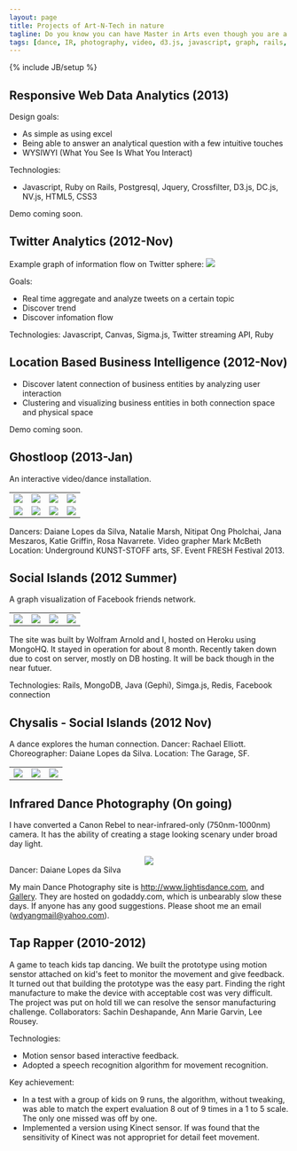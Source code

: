 ```yaml
---
layout: page
title: Projects of Art-N-Tech in nature
tagline: Do you know you can have Master in Arts even though you are a engineering major?
tags: [dance, IR, photography, video, d3.js, javascript, graph, rails, ROR]
---
```

{% include JB/setup %}


## Responsive Web Data Analytics (2013)

Design goals:
- As simple as using excel
- Being able to answer an analytical question with a few intuitive touches
- WYSIWYI (What You See Is What You Interact)

Technologies:
- Javascript, Ruby on Rails, Postgresql, Jquery, Crossfilter, D3.js, DC.js, NV.js, HTML5, CSS3

Demo coming soon.


## Twitter Analytics (2012-Nov)

Example graph of information flow on Twitter sphere:
<img class="brand-image" src="{{ASSET_PATH}}/images/twitter_activity_graph.png"/>

Goals:
- Real time aggregate and analyze tweets on a certain topic
- Discover trend
- Discover infomation flow

Technologies: Javascript, Canvas, Sigma.js, Twitter streaming API, Ruby


## Location Based Business Intelligence (2012-Nov)

- Discover latent connection of business entities by analyzing user interaction
- Clustering and visualizing business entities in both connection space and physical space

Demo coming soon.


## Ghostloop (2013-Jan)
An interactive video/dance installation.
<table>
	<tr>
		<td><a href="{{ASSET_PATH}}/images/ghostloop/IMG_8885.jpg"><img src="{{ASSET_PATH}}/images/ghostloop/small-8885.jpg"/></a></td>
		<td><a href="{{ASSET_PATH}}/images/ghostloop/IMG_8937.jpg"><img src="{{ASSET_PATH}}/images/ghostloop/small-8937.jpg"/></a></td>
		<td><a href="{{ASSET_PATH}}/images/ghostloop/IMG_8962.jpg"><img src="{{ASSET_PATH}}/images/ghostloop/small-8962.jpg"/></a></td>
		<td><a href="{{ASSET_PATH}}/images/ghostloop/IMG_8975.jpg"><img src="{{ASSET_PATH}}/images/ghostloop/small-8975.jpg"/></a></td>
	</tr>
	<tr>
		<td><a href="{{ASSET_PATH}}/images/ghostloop/IMG_8977.jpg"><img src="{{ASSET_PATH}}/images/ghostloop/small-8977.jpg"/></a></td>
		<td><a href="{{ASSET_PATH}}/images/ghostloop/IMG_8989.jpg"><img src="{{ASSET_PATH}}/images/ghostloop/small-8989.jpg"/></a></td>
		<td><a href="{{ASSET_PATH}}/images/ghostloop/IMG_9008.jpg"><img src="{{ASSET_PATH}}/images/ghostloop/small-9008.jpg"/></a></td>
		<td><a href="{{ASSET_PATH}}/images/ghostloop/IMG_9022.jpg"><img src="{{ASSET_PATH}}/images/ghostloop/small-9022.jpg"/></a></td>
	</tr>
</table>

Dancers: Daiane Lopes da Silva, Natalie Marsh, Nitipat Ong Pholchai, Jana Meszaros, Katie Griffin, Rosa Navarrete. Video grapher Mark McBeth
Location: Underground KUNST-STOFF arts, SF. Event FRESH Festival 2013.


## Social Islands (2012 Summer)
A graph visualization of Facebook friends network.

<table>
	<tr>
	<td><a href="{{ASSET_PATH}}/images/si01.png"><img src="{{ASSET_PATH}}/images/si01_icon.png"/></a></td>
	<td><a href="{{ASSET_PATH}}/images/si02.png"><img src="{{ASSET_PATH}}/images/si02_icon.png"/></a></td>
	<td><a href="{{ASSET_PATH}}/images/si03.png"><img src="{{ASSET_PATH}}/images/si03_icon.png"/></a></td>
	<td><a href="{{ASSET_PATH}}/images/si04.png"><img src="{{ASSET_PATH}}/images/si04_icon.png"/></a></td>
	</tr>
</table>

The site was built by Wolfram Arnold and I, hosted on Heroku using MongoHQ. It stayed in operation for about 8 month. Recently taken down due to cost on server, mostly on DB hosting. It will be back though in the near futuer.

Technologies: Rails, MongoDB, Java (Gephi), Simga.js, Redis, Facebook connection


## Chysalis - Social Islands (2012 Nov)
A dance explores the human connection. Dancer: Rachael Elliott. Choreographer: Daiane Lopes da Silva. Location: The Garage, SF.
<center>
<table>
	<tr>
		<td><a href="{{ASSET_PATH}}/images/IMG_5679.jpg"><img src="{{ASSET_PATH}}/images/small-5679.jpg"/></a></td>
		<td><a href="{{ASSET_PATH}}/images/IMG_5684.jpg"><img src="{{ASSET_PATH}}/images/small-5684.jpg"/></a></td>
		<td><a href="{{ASSET_PATH}}/images/IMG_5704.jpg"><img src="{{ASSET_PATH}}/images/small-5704.jpg"/></a></td>
	</tr>
</table>
</center>


## Infrared Dance Photography (On going)

I have converted a Canon Rebel to near-infrared-only (750nm-1000nm) camera. It has the ability of creating a stage looking scenary under broad day light. 

<center><a href="http://lightisdance.com/gallery/curiouslightair/"><img class="brand-image" src="{{ASSET_PATH}}/images/IMG_5758.jpg"/></a></center>
Dancer: Daiane Lopes da Silva

My main Dance Photography site is <http://www.lightisdance.com>, and [Gallery](http://www.lightisdance.com/home/gallery). They are hosted on godaddy.com, which is unbearably slow these days. If anyone has any good suggestions. Please shoot me an email (wdyangmail@yahoo.com).


## Tap Rapper (2010-2012)
A game to teach kids tap dancing. We built the prototype using motion senstor attached on kid's feet to monitor the movement and give feedback. It turned out that building the prototype was the easy part. Finding the right manufacture to make the device with acceptable cost was very difficult. The project was put on hold till we can resolve the sensor manufacturing challenge. Collaborators: Sachin Deshapande, Ann Marie Garvin, Lee Rousey.

Technologies:
- Motion sensor based interactive feedback.
- Adopted a speech recognition algorithm for movement recognition.

Key achievement:
- In a test with a group of kids on 9 runs, the algorithm, without tweaking, was able to match the expert evaluation 8 out of 9 times in a 1 to 5 scale. The only one missed was off by one.
- Implemented a version using Kinect sensor. If was found that the sensitivity of Kinect was not appropriet for detail feet movement.


